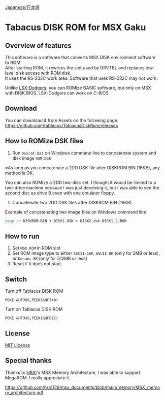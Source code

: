 [Japanese/日本語](https://github.com/tablacus/TablacusDiskRom/blob/main/README.MD)

# Tabacus DISK ROM for MSX Gaku

## Overview of features

This software is a software that converts MSX DISK environment software to ROM.  
After starting ROM, it rewrites the slot used by DRVTBL and replaces low-level disk access with ROM disk.  
It uses the RS-232C work area. Software that uses RS-232C may not work.

Unlike [LSX-Dodgers](https://github.com/tablacus/LSX-Dodgers), you can ROMize BASIC software, but only on MSX with DISK BIOS. LSX-Dodgers can work on C-BIOS

## Download

You can download it from Assets on the following page.   
https://github.com/tablacus/TablacusDiskRom/releases

## How to ROMize DSK files

1. Run `msxcat.bat` on Windows command line to concatenate system and disk image `ROM.DSK`

※As long as you concatenate a 2DD DSK file after DISKROM.BIN (16KB), any method is OK.

You can also ROMize a 2DD two-disc set. I thought it would be limited to a two-drive machine because I was just deceiving it, but I was able to see the second disc as drive B even with one emulator floppy.

1. Concatenate two 2DD DSK files after DISKROM.BIN (16KB).

Example of concatenating two image files on Windows command line
```bat
copy /b DISKROM.BIN + DISK1.DSK + DISK2.dsk DISK1_2.ROM
```

## How to run

1. Set `MSX.ROM` in ROM slot
2. Set ROM image type to either `ASCII-16K`, `ASCII-8K` (only for 2MB or less), or `Konami-8K` (only for 512MB or less)
3. Reset if it does not start

## Switch

Turn off Tablacus DISK ROM
```basic
POKE &HF390,PEEK(&HF348)
```

Turn on Tablacus DISK ROM
```basic
POKE &HF390,PEEK(&HFB1C)
```

## License

[MIT License](https://github.com/tablacus/TablacusDiskRom/blob/main/LICENSE.TXT)

## Special thanks

Thanks to [HRA!](https://twitter.com/thara1129)'s MSX Memory Architecture, I was able to support MegaROM.
I really appreciate it.

https://github.com/hra1129/msx_documents/blob/main/memory/MSX_memory_architecture.pdf
